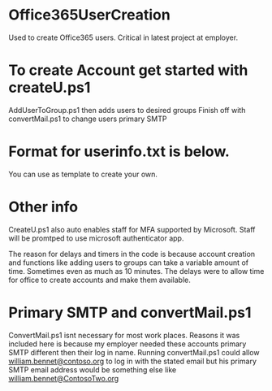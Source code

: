 # Office365UserCreation
Used to create Office365 users. Critical in latest project at employer. 

# To create Account get started with createU.ps1
AddUserToGroup.ps1 then adds users to desired groups
Finish off with convertMail.ps1 to change users primary SMTP

# Format for userinfo.txt is below.
You can use as template to create your own.

# Other info
CreateU.ps1 also auto enables staff for MFA supported by Microsoft. Staff will be promtped to use 
microsoft authenticator app.


The reason for delays and timers in the code is because account creation and functions
like adding users to groups can take a variable amount of time. Sometimes even as much as 10 minutes. 
The delays were to allow time for office to create accounts and make them available.

# Primary SMTP and convertMail.ps1
ConvertMail.ps1 isnt necessary for most work places. Reasons it was included here is because
my employer needed these accounts primary SMTP different then their log in name.
Running convertMail.ps1 could allow william.bennet@contoso.org to log in with the stated email but 
his primary SMTP email address would be something else like william.bennet@ContosoTwo.org
